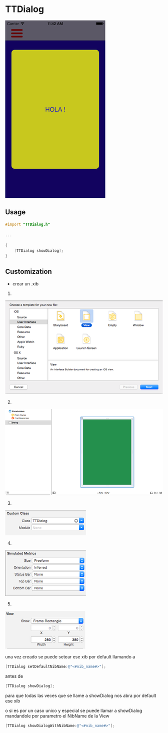 # TTDialog


![Example](https://github.com/TuteTipito/TTDialog/blob/master/screenshotTTDialog.png)

## Usage
```objective-c
#import "TTDialog.h"

...

{
    [TTDialog showDialog];
}
```

## Customization

* crear un .xib

01)
![00](https://github.com/TuteTipito/images/blob/master/TTDialog00.png)

02)
![01](https://github.com/TuteTipito/images/blob/master/TTDialog01.png)

03)
![02](https://github.com/TuteTipito/images/blob/master/TTDialog02.png)

04)
![03](https://github.com/TuteTipito/images/blob/master/TTDialog03.png)

05)
![04](https://github.com/TuteTipito/images/blob/master/TTDialog04.png)


una vez creado se puede setear ese xib por default llamando a
```objective-c
[TTDialog setDefaultNibName:@"<#nib_name#>"];
```
antes de 
```objective-c
[TTDialog showDialog];
```
para que todas las veces que se llame a showDialog nos abra por default ese xib


o si es por un caso unico y especial se puede llamar a showDialog mandandole por parametro el NibName de la View
```objective-c
[TTDialog showDialogWithNibName:@"<#nib_name#>"];
```
